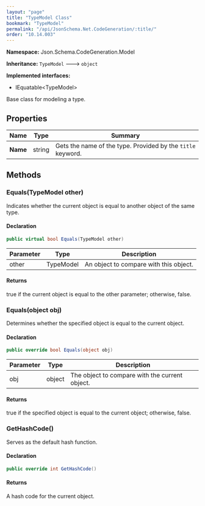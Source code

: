 ```yaml
---
layout: "page"
title: "TypeModel Class"
bookmark: "TypeModel"
permalink: "/api/JsonSchema.Net.CodeGeneration/:title/"
order: "10.14.003"
---
```

**Namespace:** Json.Schema.CodeGeneration.Model

**Inheritance:**
`TypeModel`
 🡒 
`object`

**Implemented interfaces:**

- IEquatable\<TypeModel\>

Base class for modeling a type.

## Properties

| Name | Type | Summary |
|---|---|---|
| **Name** | string | Gets the name of the type.  Provided by the `title` keyword. |

## Methods

### Equals(TypeModel other)

Indicates whether the current object is equal to another object of the same type.

#### Declaration

```c#
public virtual bool Equals(TypeModel other)
```

| Parameter | Type | Description |
|---|---|---|
| other | TypeModel | An object to compare with this object. |


#### Returns

true if the current object is equal to the <paramref name="other">other</paramref> parameter; otherwise, false.

### Equals(object obj)

Determines whether the specified object is equal to the current object.

#### Declaration

```c#
public override bool Equals(object obj)
```

| Parameter | Type | Description |
|---|---|---|
| obj | object | The object to compare with the current object. |


#### Returns

true if the specified object  is equal to the current object; otherwise, false.

### GetHashCode()

Serves as the default hash function.

#### Declaration

```c#
public override int GetHashCode()
```


#### Returns

A hash code for the current object.

